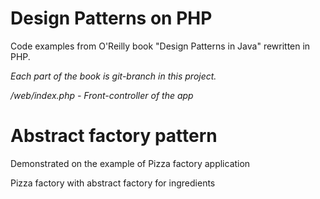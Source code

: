 # Design Patterns on PHP

Code examples from O'Reilly book "Design Patterns in Java" rewritten in PHP.

*Each part of the book is git-branch in this project.*

*/web/index.php - Front-controller of the app*

# Abstract factory pattern

Demonstrated on the example of Pizza factory application

Pizza factory with abstract factory for ingredients